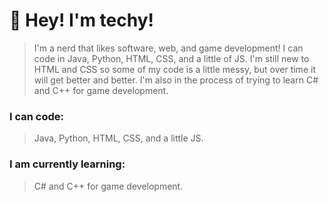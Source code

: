 # :wave: Hey! I'm techy!
> I'm a nerd that likes software, web, and game development! I can code in Java, Python, HTML, CSS, and a little of JS. I'm still new to HTML and CSS so some of my code is a little messy, but over time it will get better and better. I'm also in the process of trying to learn C# and C++ for game development.

### I can code:
> Java, Python, HTML, CSS, and a little JS.

### I am currently learning:
> C# and C++ for game development.
